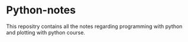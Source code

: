 # Python-notes
This repositry contains all the notes regarding programming with python and plotting with python course.
